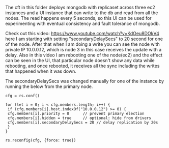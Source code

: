 The cft in this folder deploys mongodb with replicaset across three ec2 instances and a UI instance that can write to the db and read from all the nodes. The read happens every 5 seconds, so this UI can be used for experimenting with eventual consistency and fault tolerance of mongodb. 

Check out this video: https://www.youtube.com/watch?v=KdOeu8DOkV4 here I am starting with setting "secondaryDelaySecs" to 20 second for one of the node. After that when I am doing a write you can see the node with private IP 10.0.0.12, which is node 3 in this case receives the update with a delay. Also in this video I am rebooting one of the node(ec2) and the effect can be seen in the UI, that particular node doesn't show any data while rebooting, and once rebooted, it receives all the sync including the writes that happened when it was down.

The secondaryDelaySecs was changed manually for one of the instance by running the below from the primary node.

```
cfg = rs.conf()

for (let i = 0; i < cfg.members.length; i++) {
 if (cfg.members[i].host.indexOf("10.0.0.12") >= 0) {
 cfg.members[i].priority = 0      // prevent primary election
 cfg.members[i].hidden = true     // optional: hide from drivers
 cfg.members[i].secondaryDelaySecs = 20 // delay replication by 20s
 }
}

rs.reconfig(cfg, {force: true})
```

